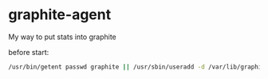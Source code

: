 # graphite-agent
My way to put stats into graphite

before start:
```bash
/usr/bin/getent passwd graphite || /usr/sbin/useradd -d /var/lib/graphite -m -c 'user for graphite-agent' -r -s /sbin/nologin   graphite
```

